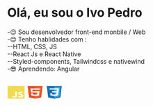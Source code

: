 # Olá, eu sou o Ivo Pedro

-😉 Sou desenvolvedor front-end monbile / Web <br>
-😊 Tenho hablidades com : <br>
--HTML, CSS, JS <br>
--React Js e React Native <br>
--Styled-components, Tailwindcss e nativewind <br>
-😎 Aprendendo: Angular <br>

<!-- <div align="left">
  <a href="https://github.com/IvoNild">
  <img height="180em" src="https://github-readme-stats.vercel.app/api?username=IvoNild&show_icons=true&theme=github_dark&include_all_commits=true&count_private=true"/>
  <img height="180em" src="https://github-readme-stats.vercel.app/api/top-langs/?username=IvoNild&layout=compact&langs_count=7&theme=github_dark"/>
</div> -->

<div style="display: inline_block"><br>
  <img align="center" alt="Js" height="30" width="40" src="https://raw.githubusercontent.com/devicons/devicon/master/icons/javascript/javascript-plain.svg">
  <img align="center" alt="HTML" height="30" width="40" src="https://raw.githubusercontent.com/devicons/devicon/master/icons/html5/html5-original.svg">
  <img align="center" alt="CSS" height="30" width="40" src="https://raw.githubusercontent.com/devicons/devicon/master/icons/css3/css3-original.svg">
</div>
